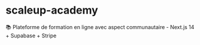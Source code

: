 # scaleup-academy
📚 Plateforme de formation en ligne avec aspect communautaire - Next.js 14 + Supabase + Stripe
